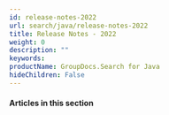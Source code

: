 ```yaml
---
id: release-notes-2022
url: search/java/release-notes-2022
title: Release Notes - 2022
weight: 0
description: ""
keywords: 
productName: GroupDocs.Search for Java
hideChildren: False
---
```

#### Articles in this section
